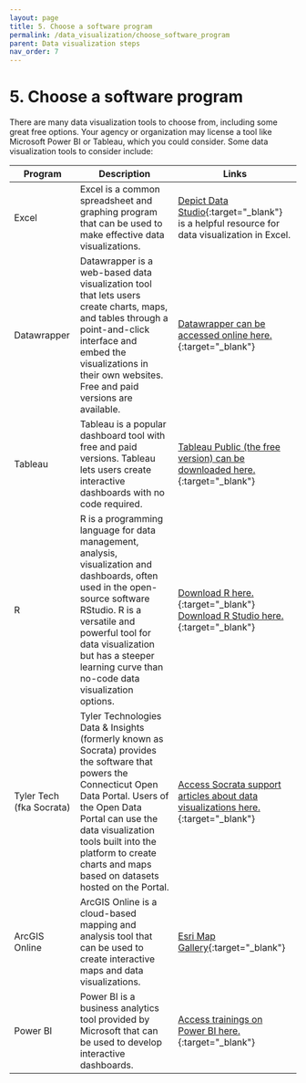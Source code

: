 ```yaml
---
layout: page
title: 5. Choose a software program
permalink: /data_visualization/choose_software_program
parent: Data visualization steps
nav_order: 7
---
```


# 5. Choose a software program

There are many data visualization tools to choose from, including some great free options. Your agency or organization may license a tool like Microsoft Power BI or Tableau, which you could consider. Some data visualization tools to consider include:

|Program                | Description                                                      | Links                  |
|-----------------------|------------------------------------------------------------------|------------------------|
| Excel | Excel is a common spreadsheet and graphing program that can be used to make effective data visualizations. | [Depict Data Studio](https://depictdatastudio.com/category/data-visualization-in-excel/){:target="_blank"} is a helpful resource for data visualization in Excel.| 
| Datawrapper | Datawrapper is a web-based data visualization tool that lets users create charts, maps, and tables through a point-and-click interface and embed the visualizations in their own websites. Free and paid versions are available. | [Datawrapper can be accessed online here.](https://www.datawrapper.de/){:target="_blank"} |
| Tableau | Tableau is a popular dashboard tool with free and paid versions. Tableau lets users create interactive dashboards with no code required. | [Tableau Public (the free version) can be downloaded here.](https://public.tableau.com/app/discover){:target="_blank"} | 
| R | R is a programming language for data management, analysis, visualization and dashboards, often used in the open-source software RStudio. R is a versatile and powerful tool for data visualization but has a steeper learning curve than no-code data visualization options. | [Download R here.](https://www.r-project.org/){:target="_blank"} [Download R Studio here.](https://posit.co/){:target="_blank"} |
| Tyler Tech (fka Socrata) | Tyler Technologies Data & Insights (formerly known as Socrata) provides the software that powers the Connecticut Open Data Portal. Users of the Open Data Portal can use the data visualization tools built into the platform to create charts and maps based on datasets hosted on the Portal. | [Access Socrata support articles about data visualizations here.](https://support.socrata.com/hc/en-us/articles/115000813847-Creating-a-Visualization-in-the-Visualization-Canvas){:target="_blank"} | 
| ArcGIS Online | ArcGIS Online is a cloud-based mapping and analysis tool that can be used to create interactive maps and data visualizations. | [Esri Map Gallery](https://mapgallery.esri.com/){:target="_blank"} |
| Power BI | Power BI is a business analytics tool provided by Microsoft that can be used to develop interactive dashboards. | [Access trainings on Power BI here.](https://learn.microsoft.com/en-us/training/powerplatform/power-bi?WT.mc_id=powerbi_landingpage-marketing-page){:target="_blank"} |